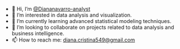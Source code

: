 - 👋 Hi, I’m [@Diananavarro-analyst](https://github.com/Diananavarro-analyst)
- 👀 I’m interested in data analysis and visualization.
- 🌱 I’m currently learning advanced statistical modeling techniques.
- 💞️ I’m looking to collaborate on projects related to data analysis and business intelligence.
- 📫 How to reach me: diana.cristina549@gmail.com

<!---
Diananavarro-analyst/Diananavarro-analyst is a ✨ special ✨ repository because its `README.md` (this file) appears on your GitHub profile.
You can click the Preview link to take a look at your changes.
--->
